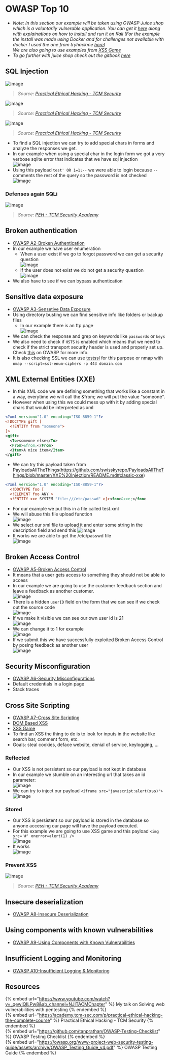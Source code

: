 # OWASP Top 10

- *Note: In this section our example will be taken using OWASP Juice shop which is a voluntarily vulnerable application. You can get it [here](https://github.com/juice-shop/juice-shop) along with explainations on how to install and run it on Kali (For the example the install was made using Docker and for challenges not available with docker I used the one from tryhackme [here](https://tryhackme.com/room/owaspjuiceshop))  
We are also going to use examples from [XSS Game](https://xss-game.appspot.com/)*
- *To go further with juice shop check out the gitbook [here](https://pwning.owasp-juice.shop/)*

## SQL Injection

![image](https://user-images.githubusercontent.com/96747355/176010538-421a6609-1607-4384-882e-bf5123bf3e15.png)  

> *Source: [Practical Ethical Hacking - TCM Security](https://academy.tcm-sec.com/p/practical-ethical-hacking-the-complete-course)*

![image](https://user-images.githubusercontent.com/96747355/176010787-f5efdc68-2296-43c4-af13-c95f3045f525.png)  

> *Source: [Practical Ethical Hacking - TCM Security](https://academy.tcm-sec.com/p/practical-ethical-hacking-the-complete-course)*

![image](https://user-images.githubusercontent.com/96747355/176010981-f0e51914-b9bc-4c71-8b92-9bb9fe84dd8a.png)  

> *Source: [Practical Ethical Hacking - TCM Security](https://academy.tcm-sec.com/p/practical-ethical-hacking-the-complete-course)*

- To find a SQL injection we can try to add special chars in forms and analyze the responses we get.
- In our example when using a special char in the login form we got a very verbose sqlite error that indicates that we have sql injection  
![image](https://user-images.githubusercontent.com/96747355/176012290-db39f368-c207-462c-8dcc-94e7568f2a74.png)  
- Using this payload `test' OR 1=1;--` we were able to login because `--` comments the rest of the query so the password is not checked  
![image](https://user-images.githubusercontent.com/96747355/176012616-af412d41-faf8-4355-a46c-c4594ba8089e.png)  

### Defenses again SQLi

![image](https://user-images.githubusercontent.com/96747355/176033585-5a7bcbb7-2e2f-4093-b1c3-94afa4d650d9.png)  

> *Source: [PEH - TCM Security Academy](https://academy.tcm-sec.com/p/practical-ethical-hacking-the-complete-course)*

## Broken authentication

- [OWASP A2-Broken Authentication](https://www.owasp.org/index.php/Top_10-2017_A2-Broken_Authentication)
- In our example we have user enumeration
  - When a user exist if we go to forgot password we can get a security question  
  ![image](https://user-images.githubusercontent.com/96747355/176014637-643d1df8-a8e5-4ca2-8fee-ad7fc7054a35.png)
  - If the user does not exist we do not get a security question  
  ![image](https://user-images.githubusercontent.com/96747355/176014820-65e008a7-56d9-400f-ade9-2d1fa75ccd6e.png)
- We also have to see if we can bypass authentication

## Sensitive data exposure

- [OWASP A3-Sensetive Data Exposure](https://www.owasp.org/index.php/Top_10-2017_A3-Sensitive_Data_Exposure)
- Using directory busting we can find sensitive info like folders or backup files
  - In our example there is an ftp page  
  ![image](https://user-images.githubusercontent.com/96747355/176016346-5f3989ee-f4a3-4071-8355-fdb534b843dc.png)  
- We can check the response and grep on keywords like `passwords` or `keys`
- We also need to check if `HSTS` is enabled which means that we need to check if the strict transport security header is used and properly set up. Check [this](https://cheatsheetseries.owasp.org/cheatsheets/HTTP_Strict_Transport_Security_Cheat_Sheet.html) on OWASP for more info.
- It is also checking SSL we can use [testssl](https://github.com/drwetter/testssl.sh) for this purpose or nmap with `nmap --script=ssl-enum-ciphers -p 443 domain.com`

## XML External Entities (XXE)

- In this XML code we are defining something that works like a constant in a way, everytime we will call the &from; we will put the value "someone".
- However when using this we could mess up with it by adding special chars that would be interpreted as xml
```xml
<?xml version="1.0" encoding="ISO-8859-1"?>
<!DOCTYPE gift [
  <!ENTITY from "someone">
]>
<gift>
  <To>someone else</To>
  <From>&from;</From>
  <Item>A nice item</Item>
</gift>
```
- We can try this payload taken from PayloadsAllTheThings(https://github.com/swisskyrepo/PayloadsAllTheThings/blob/master/XXE%20Injection/README.md#classic-xxe)
```xml
<?xml version="1.0" encoding="ISO-8859-1"?>
  <!DOCTYPE foo [  
  <!ELEMENT foo ANY >
  <!ENTITY xxe SYSTEM "file:///etc/passwd" >]><foo>&xxe;</foo>
```
- For our example we put this in a file called test.xml
- We will abuse this file upload function  
  ![image](https://user-images.githubusercontent.com/96747355/176021996-7c6f4800-7808-4d64-bb0f-3a77bb130ace.png)  
- We select our xml file to upload it and enter some string in the description field and send this
![image](https://user-images.githubusercontent.com/96747355/176022435-0d9bbbee-9213-458f-80f2-eaad66959593.png)  
- It works we are able to get the /etc/passwd file  
![image](https://user-images.githubusercontent.com/96747355/176022664-f0efe050-90a0-4f2a-af53-ff76fd326ea9.png)  

## Broken Access Control

- [OWASP A5-Broken Access Control](https://www.owasp.org/index.php/Top_10-2017_A5-Broken_Access_Control)
- It means that a user gets access to something they should not be able to access
- In our example we are going to use the customer feedback section and leave a feedback as another customer.  
![image](https://user-images.githubusercontent.com/96747355/176023546-cb4396e4-b743-412d-96f0-826138aabb4a.png)  
- There is a hidden `userID` field on the form that we can see if we check out the source code  
![image](https://user-images.githubusercontent.com/96747355/176024183-dfa9068b-2726-4172-8526-bf092dddc635.png)  
- If we make it visible we can see our own user id is 21  
![image](https://user-images.githubusercontent.com/96747355/176024421-47718465-3dbb-4c7d-9ccd-7ef93a8e6a1b.png)  
- We can change it to 1 for example  
![image](https://user-images.githubusercontent.com/96747355/176024629-2da90820-e14f-4ef4-826f-8d3939c1617d.png)  
- If we submit this we have successfully exploited Broken Access Control by posing feedback as another user  
![image](https://user-images.githubusercontent.com/96747355/176024824-fa21c18a-5aae-4fce-b83d-098612ef9419.png)  

## Security Misconfiguration

- [OWASP A6-Security Misconfigurations](https://www.owasp.org/index.php/Top_10-2017_A6-Security_Misconfiguration)
- Default credentials in a login page
- Stack traces

## Cross Site Scripting

- [OWASP A7-Cross Site Scripting](https://www.owasp.org/index.php/Top_10-2017_A7-Cross-Site_Scripting_(XSS))
- [DOM Based XSS](https://www.scip.ch/en/?labs.20171214)
- [XSS Game](https://xss-game.appspot.com/)
- To find an XSS the thing to do is to look for inputs in the website like search bar, comment form, etc.
- Goals: steal cookies, deface website, denial of service, keylogging, ...

### Reflected

- Our XSS is not persistent so our payload is not kept in database
- In our example we stumble on an interesting url that takes an id parameter:  
![image](https://user-images.githubusercontent.com/96747355/176029906-a693641f-72f8-4fee-bfd8-5ad05e25fb21.png)  
- We can try to inject our payload `<iframe src="javascript:alert(`xss`)">`  
![image](https://user-images.githubusercontent.com/96747355/176030400-bfbd0a17-bc01-4326-be03-9f0d2357cbd7.png)  

### Stored

- Our XSS is persistent so our payload is stored in the database so anyone accessing our page will have the payload executed.
- For this example we are going to use XSS game and this payload `<img src='#' onerror=alert(1) />`  
![image](https://user-images.githubusercontent.com/96747355/176032738-483a7691-4db8-473e-9d2d-789f072374ea.png)  
- It works  
![image](https://user-images.githubusercontent.com/96747355/176032836-44f5e708-896c-4344-9df3-b4294658c9aa.png)  

### Prevent XSS

![image](https://user-images.githubusercontent.com/96747355/176033261-95863e91-614d-46da-a534-ef80f9e024f4.png)  

> *Source: [PEH - TCM Security Academy](https://academy.tcm-sec.com/p/practical-ethical-hacking-the-complete-course)*

## Insecure deserialization

- [OWASP A8-Insecure Deserialization](https://www.owasp.org/index.php/Top_10-2017_A8-Insecure_Deserialization)

## Using components with known vulnerabilities

- [OWASP A9-Using Components with Known Vulnerabilities](https://www.owasp.org/index.php/Top_10-2017_A9-Using_Components_with_Known_Vulnerabilities)

## Insufficient Logging and Monitoring

- [OWASP A10-Insufficient Logging & Monitoring](https://owasp.org/www-project-top-ten/OWASP_Top_Ten_2017/Top_10-2017_A10-Insufficient_Logging%252526Monitoring.html)

## Resources

{% embed url="https://www.youtube.com/watch?v=_qewIQILPw8&ab_channel=NJITACMChapter" %} My talk on Solving web vulnerabilities with pentesting {% endembed %}  
{% embed url="https://academy.tcm-sec.com/p/practical-ethical-hacking-the-complete-course" %} Practical Ethical Hacking - TCM Security {% endembed %}  
{% embed url="https://github.com/tanprathan/OWASP-Testing-Checklist" %} OWASP Testing Checklist {% endembed %}  
{% embed url="https://owasp.org/www-project-web-security-testing-guide/assets/archive/OWASP_Testing_Guide_v4.pdf" %} OWASP Testing Guide {% endembed %}  
